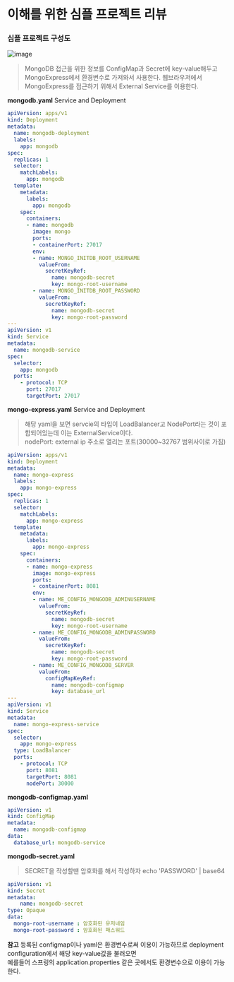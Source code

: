 # 이해를 위한 심플 프로젝트 리뷰

### 심플 프로젝트 구성도
![image](https://user-images.githubusercontent.com/22045187/107500728-db860200-6bd9-11eb-913e-15b9e22035d4.png)

> MongoDB 접근을 위한 정보를 ConfigMap과 Secret에 key-value해두고 MongoExpress에서 환경변수로 가져와서 사용한다.
웹브라우저에서 MongoExpress를 접근하기 위해서 External Service를 이용한다.

**mongodb.yaml** Service and Deployment
```yaml
apiVersion: apps/v1
kind: Deployment
metadata:
  name: mongodb-deployment
  labels:
    app: mongodb
spec:
  replicas: 1
  selector:
    matchLabels:
      app: mongodb
  template:
    metadata:
      labels:
        app: mongodb
    spec:
      containers:
      - name: mongodb
        image: mongo
        ports:
        - containerPort: 27017
        env:
        - name: MONGO_INITDB_ROOT_USERNAME
          valueFrom:
            secretKeyRef:
              name: mongodb-secret
              key: mongo-root-username
        - name: MONGO_INITDB_ROOT_PASSWORD
          valueFrom: 
            secretKeyRef:
              name: mongodb-secret
              key: mongo-root-password
---
apiVersion: v1
kind: Service
metadata:
  name: mongodb-service
spec:
  selector:
    app: mongodb
  ports:
    - protocol: TCP
      port: 27017
      targetPort: 27017

```

**mongo-express.yaml** Service and Deployment
>해당 yaml을 보면 servcie의 타입이 LoadBalancer고 NodePort라는 것이 포함되어있는데 이는 ExternalService이다.  
nodePort: external ip 주소로 열리는 포트(30000~32767 범위사이로 가짐)
```yaml
apiVersion: apps/v1
kind: Deployment
metadata:
  name: mongo-express
  labels:
    app: mongo-express
spec:
  replicas: 1
  selector:
    matchLabels:
      app: mongo-express
  template:
    metadata:
      labels:
        app: mongo-express
    spec:
      containers:
      - name: mongo-express
        image: mongo-express
        ports:
        - containerPort: 8081
        env:
        - name: ME_CONFIG_MONGODB_ADMINUSERNAME
          valueFrom:   
            secretKeyRef:
              name: mongodb-secret
              key: mongo-root-username
        - name: ME_CONFIG_MONGODB_ADMINPASSWORD
          valueFrom: 
            secretKeyRef:
              name: mongodb-secret
              key: mongo-root-password
        - name: ME_CONFIG_MONGODB_SERVER
          valueFrom: 
            configMapKeyRef:
              name: mongodb-configmap
              key: database_url
---
apiVersion: v1
kind: Service
metadata:
  name: mongo-express-service
spec:
  selector:
    app: mongo-express
  type: LoadBalancer  
  ports:
    - protocol: TCP
      port: 8081
      targetPort: 8081
      nodePort: 30000

```

**mongodb-configmap.yaml**
```yaml
apiVersion: v1
kind: ConfigMap
metadata:
  name: mongodb-configmap
data:
  database_url: mongodb-service
```

**mongodb-secret.yaml**
>SECRET을 작성할땐 암호화를 해서 작성하자 echo 'PASSWORD' | base64
```yaml
apiVersion: v1
kind: Secret
metadata:
    name: mongodb-secret
type: Opaque
data:
  mongo-root-username : 암호화된 유저네임
  mongo-root-password : 암호화된 패스워드
```

**참고**
등록된 configmap이나 yaml은 환경변수로써 이용이 가능하므로 
deployment configuration에서 해당 key-value값을 불러오면  
예를들어 스프링의 application.properties 같은 곳에서도 환경변수으로 이용이 가능한다.


